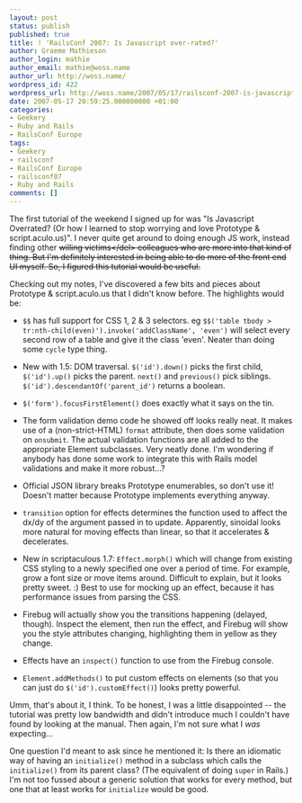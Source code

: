 ```yaml
---
layout: post
status: publish
published: true
title: ! 'RailsConf 2007: Is Javascript over-rated?'
author: Graeme Mathieson
author_login: mathie
author_email: mathie@woss.name
author_url: http://woss.name/
wordpress_id: 422
wordpress_url: http://woss.name/2007/05/17/railsconf-2007-is-javascript-over-rated/
date: 2007-05-17 20:59:25.000000000 +01:00
categories:
- Geekery
- Ruby and Rails
- RailsConf Europe
tags:
- Geekery
- railsconf
- RailsConf Europe
- railsconf07
- Ruby and Rails
comments: []
---
```

The first tutorial of the weekend I signed up for was "Is Javascript Overrated? (Or how I learned to stop worrying and love Prototype & script.aculo.us)".  I never quite get around to doing enough JS work, instead finding other <del>willing victims<&#47;del> colleagues who are more into that kind of thing.  But I'm definitely interested in being able to do more of the front end UI myself.  So, I figured this tutorial would be useful.

Checking out my notes, I've discovered a few bits and pieces about Prototype & script.aculo.us that I didn't know before.  The highlights would be:

* `$$` has full support for CSS 1, 2 & 3 selectors. eg `$$('table tbody > tr:nth-child(even)').invoke('addClassName', 'even')` will select every second row of a table and give it the class 'even'. Neater than doing some `cycle` type thing.

* New with 1.5: DOM traversal. `$('id').down()` picks the first child, `$('id').up()` picks the parent. `next()` and `previous()` pick siblings. `$('id').descendantOf('parent_id')` returns a boolean.

* `$('form').focusFirstElement()` does exactly what it says on the tin.

* The form validation demo code he showed off looks really neat.  It makes use of a (non-strict-HTML) `format` attribute, then does some validation on `onsubmit`.  The actual validation functions are all added to the appropriate Element subclasses.  Very neatly done.  I'm wondering if anybody has done some work to integrate this with Rails model validations and make it more robust...?

* Official JSON library breaks Prototype enumerables, so don't use it! Doesn't matter because Prototype implements everything anyway.

* `transition` option for effects determines the function used to affect the dx&#47;dy of the argument passed in to update. Apparently, sinoidal looks more natural for moving effects than linear, so that it accelerates & decelerates.

* New in scriptaculous 1.7: `Effect.morph()` which will change from existing CSS styling to a newly specified one over a period of time. For example, grow a font size or move items around. Difficult to explain, but it looks pretty sweet. :) Best to use for mocking up an effect, because it has performance issues from parsing the CSS.

* Firebug will actually show you the transitions happening (delayed, though). Inspect the element, then run the effect, and Firebug will show you the style attributes changing, highlighting them in yellow as they change.

* Effects have an `inspect()` function to use from the Firebug console.

* `Element.addMethods()` to put custom effects on elements (so that you can just do `$('id').customEffect()`) looks pretty powerful.

Umm, that's about it, I think.  To be honest, I was a little disappointed -- the tutorial was pretty low bandwidth and didn't introduce much I couldn't have found by looking at the manual.  Then again, I'm not sure what I *was* expecting...

One question I'd meant to ask since he mentioned it: Is there an idiomatic way of having an `initialize()` method in a subclass which calls the `initialize()` from its parent class? (The equivalent of doing `super` in Rails.)  I'm not too fussed about a generic solution that works for every method, but one that at least works for `initialize` would be good.
